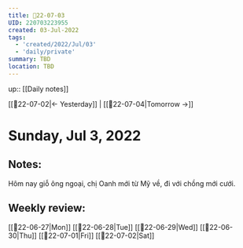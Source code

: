 ```yaml
---
title: 📝22-07-03
UID: 220703223955
created: 03-Jul-2022
tags:
  - 'created/2022/Jul/03'
  - 'daily/private'
summary: TBD
location: TBD
---
```


up:: [[Daily notes]]

[[📝22-07-02|<- Yesterday]] | [[📝22-07-04|Tomorrow ->]]
# Sunday, Jul 3, 2022

## Notes:
Hôm nay giỗ ông ngoại, chị Oanh mới từ Mỹ về, đi với chồng mới cưới.


## Weekly review:
[[📝22-06-27|Mon]]
[[📝22-06-28|Tue]]
[[📝22-06-29|Wed]]
[[📝22-06-30|Thu]]
[[📝22-07-01|Fri]]
[[📝22-07-02|Sat]]
